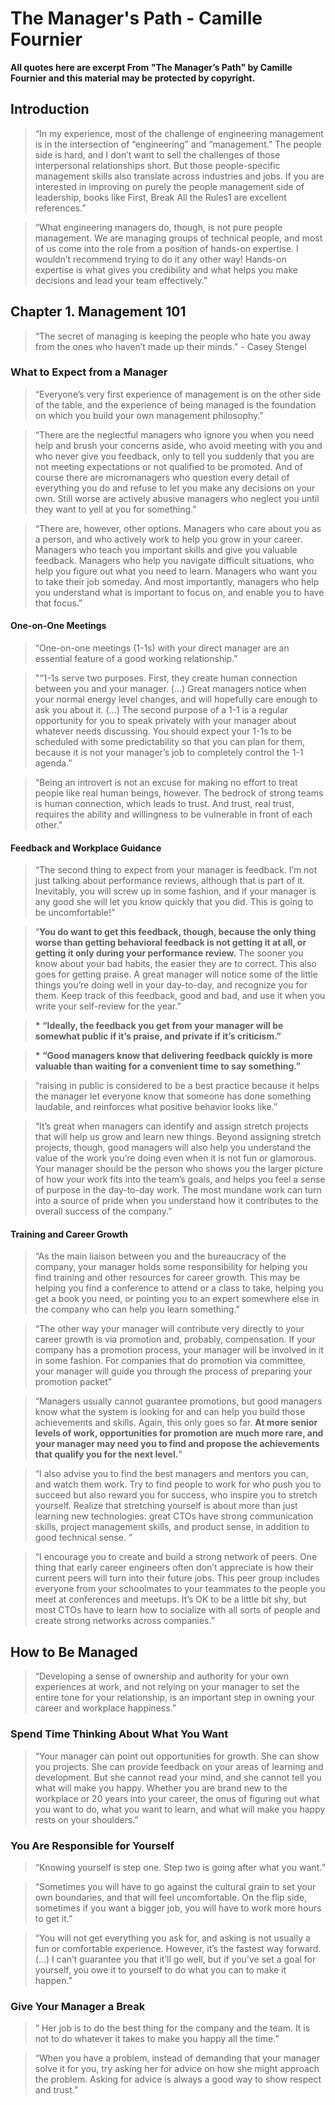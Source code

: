 # The Manager's Path - Camille Fournier

**All quotes here are excerpt From "The Manager’s Path" by Camille Fournier and this material may be protected by copyright.**

## Introduction

> “In my experience, most of the challenge of engineering management is in the intersection of “engineering” and “management.” The people side is hard, and I don’t want to sell the challenges of those interpersonal relationships short. But those people-specific management skills also translate across industries and jobs. If you are interested in improving on purely the people management side of leadership, books like First, Break All the Rules1 are excellent references.”

> “What engineering managers do, though, is not pure people management. We are managing groups of technical people, and most of us come into the role from a position of hands-on expertise. I wouldn’t recommend trying to do it any other way! Hands-on expertise is what gives you credibility and what helps you make decisions and lead your team effectively.”

## Chapter 1. Management 101

> “The secret of managing is keeping the people who hate you away from the ones who haven’t made up their minds." - Casey Stengel

### What to Expect from a Manager

> “Everyone’s very first experience of management is on the other side of the table, and the experience of being managed is the foundation on which you build your own management philosophy.”

> “There are the neglectful managers who ignore you when you need help and brush your concerns aside, who avoid meeting with you and who never give you feedback, only to tell you suddenly that you are not meeting expectations or not qualified to be promoted. And of course there are micromanagers who question every detail of everything you do and refuse to let you make any decisions on your own. Still worse are actively abusive managers who neglect you until they want to yell at you for something.”

> “There are, however, other options. Managers who care about you as a person, and who actively work to help you grow in your career. Managers who teach you important skills and give you valuable feedback. Managers who help you navigate difficult situations, who help you figure out what you need to learn. Managers who want you to take their job someday. And most importantly, managers who help you understand what is important to focus on, and enable you to have that focus.”

#### One-on-One Meetings

> “One-on-one meetings (1-1s) with your direct manager are an essential feature of a good working relationship.”

> "“1-1s serve two purposes. First, they create human connection between you and your manager. (...) Great managers notice when your normal energy level changes, and will hopefully care enough to ask you about it. (...) The second purpose of a 1-1 is a regular opportunity for you to speak privately with your manager about whatever needs discussing. You should expect your 1-1s to be scheduled with some predictability so that you can plan for them, because it is not your manager’s job to completely control the 1-1 agenda.”

> “Being an introvert is not an excuse for making no effort to treat people like real human beings, however. The bedrock of strong teams is human connection, which leads to trust. And trust, real trust, requires the ability and willingness to be vulnerable in front of each other.”

#### Feedback and Workplace Guidance

> “The second thing to expect from your manager is feedback. I’m not just talking about performance reviews, although that is part of it. Inevitably, you will screw up in some fashion, and if your manager is any good she will let you know quickly that you did. This is going to be uncomfortable!”

> “**You do want to get this feedback, though, because the only thing worse than getting behavioral feedback is not getting it at all, or getting it only during your performance review.** The sooner you know about your bad habits, the easier they are to correct. This also goes for getting praise. A great manager will notice some of the little things you’re doing well in your day-to-day, and recognize you for them. Keep track of this feedback, good and bad, and use it when you write your self-review for the year.”

> **\* “Ideally, the feedback you get from your manager will be somewhat public if it’s praise, and private if it’s criticism.”** 

> **\* “Good managers know that delivering feedback quickly is more valuable than waiting for a convenient time to say something.”**

> “raising in public is considered to be a best practice because it helps the manager let everyone know that someone has done something laudable, and reinforces what positive behavior looks like.”

> “It’s great when managers can identify and assign stretch projects that will help us grow and learn new things. Beyond assigning stretch projects, though, good managers will also help you understand the value of the work you’re doing even when it is not fun or glamorous. Your manager should be the person who shows you the larger picture of how your work fits into the team’s goals, and helps you feel a sense of purpose in the day-to-day work. The most mundane work can turn into a source of pride when you understand how it contributes to the overall success of the company.”

#### Training and Career Growth

> “As the main liaison between you and the bureaucracy of the company, your manager holds some responsibility for helping you find training and other resources for career growth. This may be helping you find a conference to attend or a class to take, helping you get a book you need, or pointing you to an expert somewhere else in the company who can help you learn something.”

> “The other way your manager will contribute very directly to your career growth is via promotion and, probably, compensation. If your company has a promotion process, your manager will be involved in it in some fashion. For companies that do promotion via committee, your manager will guide you through the process of preparing your promotion packet”

> “Managers usually cannot guarantee promotions, but good managers know what the system is looking for and can help you build those achievements and skills. Again, this only goes so far. **At more senior levels of work, opportunities for promotion are much more rare, and your manager may need you to find and propose the achievements that qualify you for the next level.**”

> “I also advise you to find the best managers and mentors you can, and watch them work. Try to find people to work for who push you to succeed but also reward you for success, who inspire you to stretch yourself. Realize that stretching yourself is about more than just learning new technologies: great CTOs have strong communication skills, project management skills, and product sense, in addition to good technical sense. ”

> “I encourage you to create and build a strong network of peers. One thing that early career engineers often don’t appreciate is how their current peers will turn into their future jobs. This peer group includes everyone from your schoolmates to your teammates to the people you meet at conferences and meetups. It’s OK to be a little bit shy, but most CTOs have to learn how to socialize with all sorts of people and create strong networks across companies.”

## How to Be Managed

> “Developing a sense of ownership and authority for your own experiences at work, and not relying on your manager to set the entire tone for your relationship, is an important step in owning your career and workplace happiness.”

### Spend Time Thinking About What You Want

> “Your manager can point out opportunities for growth. She can show you projects. She can provide feedback on your areas of learning and development. But she cannot read your mind, and she cannot tell you what will make you happy. Whether you are brand new to the workplace or 20 years into your career, the onus of figuring out what you want to do, what you want to learn, and what will make you happy rests on your shoulders.”

### You Are Responsible for Yourself

> “Knowing yourself is step one. Step two is going after what you want.”

> “Sometimes you will have to go against the cultural grain to set your own boundaries, and that will feel uncomfortable. On the flip side, sometimes if you want a bigger job, you will have to work more hours to get it.”

> “You will not get everything you ask for, and asking is not usually a fun or comfortable experience. However, it’s the fastest way forward. (...) I can’t guarantee you that it’ll go well, but if you’ve set a goal for yourself, you owe it to yourself to do what you can to make it happen.”

### Give Your Manager a Break

> “ Her job is to do the best thing for the company and the team. It is not to do whatever it takes to make you happy all the time.”

> “When you have a problem, instead of demanding that your manager solve it for you, try asking her for advice on how she might approach the problem. Asking for advice is always a good way to show respect and trust.”

>